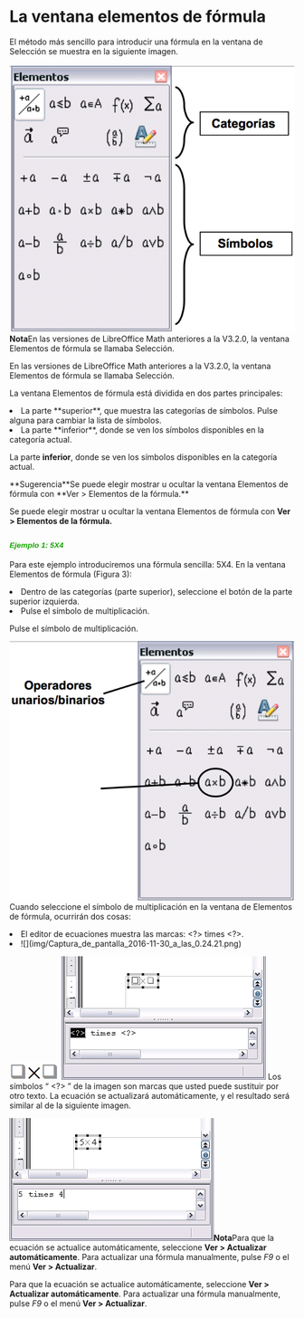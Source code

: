 
# La ventana elementos de fórmula

El método más sencillo para introducir una fórmula en la ventana de Selección se muestra en la siguiente imagen.

![](img/Captura_de_pantalla_2016-11-30_a_las_0.16.47.png)<td width="700" bgcolor="#94bd5e">**Nota**</td><td width="4415">En las versiones de LibreOffice Math anteriores a la V3.2.0, la ventana Elementos de fórmula se llamaba Selección.</td>

En las versiones de LibreOffice Math anteriores a la V3.2.0, la ventana Elementos de fórmula se llamaba Selección.

La ventana Elementos de fórmula está dividida en dos partes principales:

<li>
La parte **superior**, que muestra las categorías de símbolos. Pulse alguna para cambiar la lista de símbolos.
</li>
<li>
La parte **inferior**, donde se ven los símbolos disponibles en la categoría actual.
</li>

La parte **inferior**, donde se ven los símbolos disponibles en la categoría actual.
<td width="15%" bgcolor="#83caff">**Sugerencia**</td><td width="85%">Se puede elegir mostrar u ocultar la ventana Elementos de fórmula con **Ver &gt; Elementos de la fórmula.**</td>

Se puede elegir mostrar u ocultar la ventana Elementos de fórmula con **Ver &gt; Elementos de la fórmula.**

### <i style="font-family: 'Liberation Sans', sans-serif; color: #18a303; font-size: 0.82em;">**Ejemplo 1: 5X4**</i>

Para este ejemplo introduciremos una fórmula sencilla: 5X4. En la ventana Elementos de fórmula (Figura 3):

<li>
Dentro de las categorías (parte superior), seleccione el botón de la parte superior izquierda.
</li>
<li>
Pulse el símbolo de multiplicación.
</li>

Pulse el símbolo de multiplicación.

![](img/Captura_de_pantalla_2016-11-30_a_las_0.22.36.png)
Cuando seleccione el símbolo de multiplicación en la ventana de Elementos de fórmula, ocurrirán dos cosas:

<li>
El editor de ecuaciones muestra las marcas: &lt;?&gt; times &lt;?&gt;.
</li>
<li>
![](img/Captura_de_pantalla_2016-11-30_a_las_0.24.21.png)</li>

![](img/Captura_de_pantalla_2016-11-30_a_las_0.24.21.png)
![](img/asdfsadf.png)
Los símbolos “ &lt;?&gt; ” de la imagen son marcas que usted puede sustituir por otro texto. La ecuación se actualizará automáticamente, y el resultado será similar al de la siguiente imagen.

![](img/asdf.png)<td width="700" bgcolor="#94bd5e">**Nota**</td><td width="4415">Para que la ecuación se actualice automáticamente, seleccione **Ver &gt; Actualizar automáticamente**. Para actualizar una fórmula manualmente, pulse *F9* o el menú **Ver &gt; Actualizar**.</td>

Para que la ecuación se actualice automáticamente, seleccione **Ver &gt; Actualizar automáticamente**. Para actualizar una fórmula manualmente, pulse *F9* o el menú **Ver &gt; Actualizar**.

